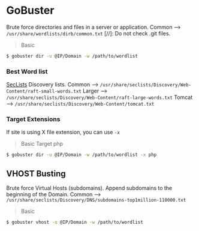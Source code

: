 # GoBuster



Brute force directories and files in a server or application. Common --> `/usr/share/wordlists/dirb/common.txt` \[//]: Do not check .git files.

> Basic

```bash
$ gobuster dir -u @IP/Domain -w /path/to/wordlist
```

### Best Word list

[SecLists](https://github.com/danielmiessler/SecLists) Discovery lists. Common --> `/usr/share/seclists/Discovery/Web-Content/raft-small-words.txt` Larger --> `/usr/share/seclists/Discovery/Web-Content/raft-large-words.txt` Tomcat --> `/usr/share/seclists/Discovery/Web-Content/tomcat.txt`

### Target Extensions

If site is using X file extension, you can use `-x`

> Basic Target php

```bash
$ gobuster dir -u @IP/Domain -w /path/to/wordlist -x php
```

## VHOST Busting

Brute force Virtual Hosts (subdomains). Append subdomains to the beginning of the Domain. Common --> `/usr/share/seclists/Discovery/DNS/subdomains-top1million-110000.txt`

> Basic

```bash
$ gobuster vhost -u @IP/Domain -w /path/to/wordlist
```
